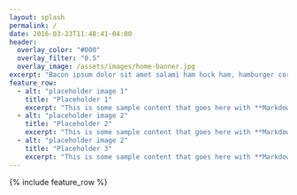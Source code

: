 ```yaml
---
layout: splash
permalink: /
date: 2016-03-23T11:48:41-04:00
header:
  overlay_color: "#000"
  overlay_filter: "0.5"
  overlay_image: /assets/images/home-banner.jpg
excerpt: "Bacon ipsum dolor sit amet salami ham hock ham, hamburger corned beef short ribs kielbasa biltong t-bone drumstick tri-tip tail sirloin pork chop."
feature_row:
  - alt: "placeholder image 1"
    title: "Placeholder 1"
    excerpt: "This is some sample content that goes here with **Markdown** formatting."
  - alt: "placeholder image 2"
    title: "Placeholder 2"
    excerpt: "This is some sample content that goes here with **Markdown** formatting."
  - alt: "placeholder image 2"
    title: "Placeholder 3"
    excerpt: "This is some sample content that goes here with **Markdown** formatting."
---
```


{% include feature_row %}
